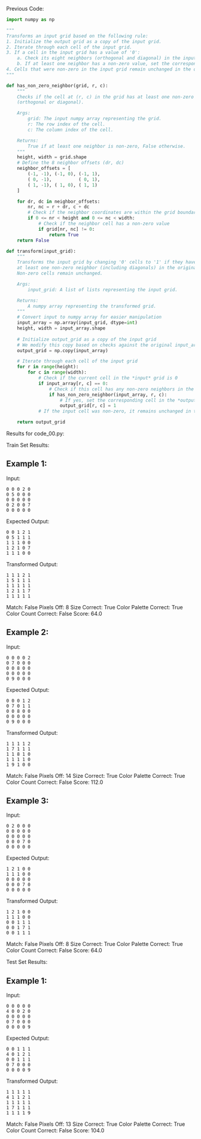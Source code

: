 
Previous Code:
```python
import numpy as np

"""
Transforms an input grid based on the following rule:
1. Initialize the output grid as a copy of the input grid.
2. Iterate through each cell of the input grid.
3. If a cell in the input grid has a value of '0':
    a. Check its eight neighbors (orthogonal and diagonal) in the input grid.
    b. If at least one neighbor has a non-zero value, set the corresponding cell in the output grid to '1'.
4. Cells that were non-zero in the input grid remain unchanged in the output grid.
"""

def has_non_zero_neighbor(grid, r, c):
    """
    Checks if the cell at (r, c) in the grid has at least one non-zero neighbor 
    (orthogonal or diagonal).

    Args:
        grid: The input numpy array representing the grid.
        r: The row index of the cell.
        c: The column index of the cell.

    Returns:
        True if at least one neighbor is non-zero, False otherwise.
    """
    height, width = grid.shape
    # Define the 8 neighbor offsets (dr, dc)
    neighbor_offsets = [
        (-1, -1), (-1, 0), (-1, 1),
        ( 0, -1),          ( 0, 1),
        ( 1, -1), ( 1, 0), ( 1, 1)
    ]

    for dr, dc in neighbor_offsets:
        nr, nc = r + dr, c + dc
        # Check if the neighbor coordinates are within the grid boundaries
        if 0 <= nr < height and 0 <= nc < width:
            # Check if the neighbor cell has a non-zero value
            if grid[nr, nc] != 0:
                return True
    return False

def transform(input_grid):
    """
    Transforms the input grid by changing '0' cells to '1' if they have 
    at least one non-zero neighbor (including diagonals) in the original input grid.
    Non-zero cells remain unchanged.

    Args:
        input_grid: A list of lists representing the input grid.

    Returns:
        A numpy array representing the transformed grid.
    """
    # Convert input to numpy array for easier manipulation
    input_array = np.array(input_grid, dtype=int)
    height, width = input_array.shape
    
    # Initialize output_grid as a copy of the input grid
    # We modify this copy based on checks against the original input_array
    output_grid = np.copy(input_array)

    # Iterate through each cell of the input grid
    for r in range(height):
        for c in range(width):
            # Check if the current cell in the *input* grid is 0
            if input_array[r, c] == 0:
                # Check if this cell has any non-zero neighbors in the *input* grid
                if has_non_zero_neighbor(input_array, r, c):
                    # If yes, set the corresponding cell in the *output* grid to 1
                    output_grid[r, c] = 1
            # If the input cell was non-zero, it remains unchanged in the output_grid (due to the copy)

    return output_grid
```
Results for code_00.py:

Train Set Results:

## Example 1:
Input:
```
0 0 0 2 0
0 5 0 0 0
0 0 0 0 0
0 2 0 0 7
0 0 0 0 0
```
Expected Output:
```
0 0 1 2 1
0 5 1 1 1
1 1 1 0 0
1 2 1 0 7
1 1 1 0 0
```
Transformed Output:
```
1 1 1 2 1
1 5 1 1 1
1 1 1 1 1
1 2 1 1 7
1 1 1 1 1
```
Match: False
Pixels Off: 8
Size Correct: True
Color Palette Correct: True
Color Count Correct: False
Score: 64.0

## Example 2:
Input:
```
0 0 0 0 2
0 7 0 0 0
0 0 8 0 0
0 0 0 0 0
0 9 0 0 0
```
Expected Output:
```
0 0 0 1 2
0 7 0 1 1
0 0 8 0 0
0 0 0 0 0
0 9 0 0 0
```
Transformed Output:
```
1 1 1 1 2
1 7 1 1 1
1 1 8 1 0
1 1 1 1 0
1 9 1 0 0
```
Match: False
Pixels Off: 14
Size Correct: True
Color Palette Correct: True
Color Count Correct: False
Score: 112.0

## Example 3:
Input:
```
0 2 0 0 0
0 0 0 0 0
0 0 0 0 0
0 0 0 7 0
0 0 0 0 0
```
Expected Output:
```
1 2 1 0 0
1 1 1 0 0
0 0 0 0 0
0 0 0 7 0
0 0 0 0 0
```
Transformed Output:
```
1 2 1 0 0
1 1 1 0 0
0 0 1 1 1
0 0 1 7 1
0 0 1 1 1
```
Match: False
Pixels Off: 8
Size Correct: True
Color Palette Correct: True
Color Count Correct: False
Score: 64.0

Test Set Results:

## Example 1:
Input:
```
0 0 0 0 0
4 0 0 2 0
0 0 0 0 0
0 7 0 0 0
0 0 0 0 9
```
Expected Output:
```
0 0 1 1 1
4 0 1 2 1
0 0 1 1 1
0 7 0 0 0
0 0 0 0 9
```
Transformed Output:
```
1 1 1 1 1
4 1 1 2 1
1 1 1 1 1
1 7 1 1 1
1 1 1 1 9
```
Match: False
Pixels Off: 13
Size Correct: True
Color Palette Correct: True
Color Count Correct: False
Score: 104.0
